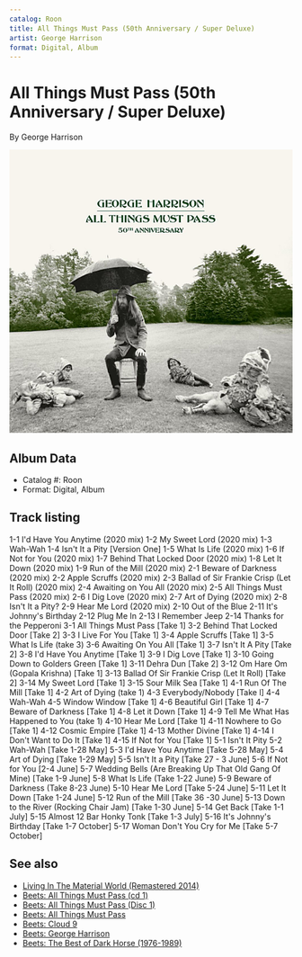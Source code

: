 ```yaml
---
catalog: Roon
title: All Things Must Pass (50th Anniversary / Super Deluxe)
artist: George Harrison
format: Digital, Album
---
```


# All Things Must Pass (50th Anniversary / Super Deluxe)

By George Harrison

![](../../assets/albumcovers/George_Harrison-All_Things_Must_Pass_50th_Anniversary_-_Super_Deluxe.png)

## Album Data

- Catalog #: Roon
- Format: Digital, Album


## Track listing


1-1 I'd Have You Anytime (2020 mix)
1-2 My Sweet Lord (2020 mix)
1-3 Wah-Wah
1-4 Isn't It a Pity [Version One]
1-5 What Is Life (2020 mix)
1-6 If Not for You (2020 mix)
1-7 Behind That Locked Door (2020 mix)
1-8 Let It Down (2020 mix)
1-9 Run of the Mill (2020 mix)
2-1 Beware of Darkness (2020 mix)
2-2 Apple Scruffs (2020 mix)
2-3 Ballad of Sir Frankie Crisp (Let It Roll) (2020 mix)
2-4 Awaiting on You All (2020 mix)
2-5 All Things Must Pass (2020 mix)
2-6 I Dig Love (2020 mix)
2-7 Art of Dying (2020 mix)
2-8 Isn't It a Pity?
2-9 Hear Me Lord (2020 mix)
2-10 Out of the Blue
2-11 It's Johnny's Birthday
2-12 Plug Me In
2-13 I Remember Jeep
2-14 Thanks for the Pepperoni
3-1 All Things Must Pass [Take 1]
3-2 Behind That Locked Door [Take 2]
3-3 I Live For You [Take 1]
3-4 Apple Scruffs [Take 1]
3-5 What Is Life (take 3)
3-6 Awaiting On You All [Take 1]
3-7 Isn't It A Pity [Take 2]
3-8 I'd Have You Anytime [Take 1]
3-9 I Dig Love [Take 1]
3-10 Going Down to Golders Green [Take 1]
3-11 Dehra Dun [Take 2]
3-12 Om Hare Om (Gopala Krishna) [Take 1]
3-13 Ballad Of Sir Frankie Crisp (Let It Roll) [Take 2]
3-14 My Sweet Lord [Take 1]
3-15 Sour Milk Sea [Take 1]
4-1 Run Of The Mill [Take 1]
4-2 Art of Dying (take 1)
4-3 Everybody/Nobody [Take l]
4-4 Wah-Wah
4-5 Window Window [Take 1]
4-6 Beautiful Girl [Take 1]
4-7 Beware of Darkness [Take 1]
4-8 Let it Down [Take 1]
4-9 Tell Me What Has Happened to You (take 1)
4-10 Hear Me Lord [Take 1]
4-11 Nowhere to Go [Take 1]
4-12 Cosmic Empire [Take 1]
4-13 Mother Divine [Take 1]
4-14 I Don't Want to Do It [Take 1]
4-15 If Not for You [Take 1]
5-1 Isn't It Pity
5-2 Wah-Wah [Take 1-28 May]
5-3 I'd Have You Anytime [Take 5-28 May]
5-4 Art of Dying [Take 1-29 May]
5-5 Isn't It a Pity [Take 27 - 3 June]
5-6 If Not for You [2-4 June]
5-7 Wedding Bells (Are Breaking Up That Old Gang Of Mine) [Take 1-9 June]
5-8 What Is Life (Take 1-22 June)
5-9 Beware of Darkness (Take 8-23 June)
5-10 Hear Me Lord [Take 5-24 June]
5-11 Let It Down [Take 1-24 June]
5-12 Run of the Mill [Take 36 -30 June]
5-13 Down to the River (Rocking Chair Jam) [Take 1-30 June]
5-14 Get Back [Take 1-1 July]
5-15 Almost 12 Bar Honky Tonk [Take 1-3 July]
5-16 It's Johnny's Birthday [Take 1-7 October]
5-17 Woman Don't You Cry for Me [Take 5-7 October]


## See also

- [Living In The Material World (Remastered 2014)](Living_In_The_Material_World_Remastered_2014.md)
- [Beets: All Things Must Pass (cd 1)](../../Beets/George_Harrison/All_Things_Must_Pass_cd_1.md)
- [Beets: All Things Must Pass (Disc 1)](../../Beets/George_Harrison/All_Things_Must_Pass_Disc_1.md)
- [Beets: All Things Must Pass](../../Beets/George_Harrison/All_Things_Must_Pass.md)
- [Beets: Cloud 9](../../Beets/George_Harrison/Cloud_9.md)
- [Beets: George Harrison](../../Beets/George_Harrison/George_Harrison.md)
- [Beets: The Best of Dark Horse (1976-1989)](../../Beets/George_Harrison/The_Best_of_Dark_Horse_1976-1989.md)

